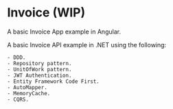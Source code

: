 # Invoice (WIP)

A basic Invoice App example in Angular.

A basic Invoice API example in .NET using the following:

    - DDD.
    - Repository pattern.
    - UnitOfWork pattern.
    - JWT Authentication.
    - Entity Framework Code First.
    - AutoMapper.
    - MemoryCache.
    - CQRS.
